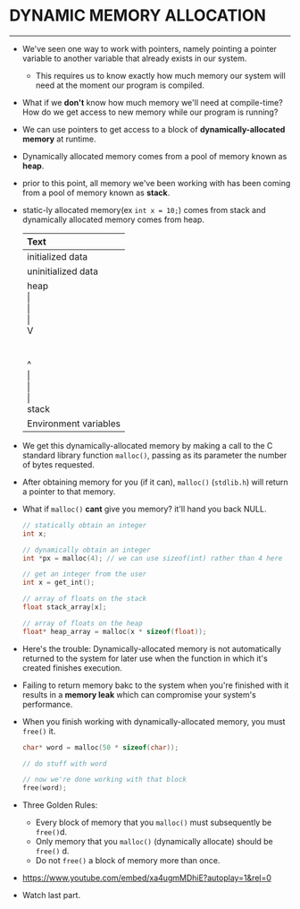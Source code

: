 # DYNAMIC MEMORY ALLOCATION

---

- We've seen one way to work with pointers, namely pointing a pointer variable to another variable that already exists in our system.

    - This requires us to know exactly how much memory our system will need at the moment our program is compiled.

- What if we **don't** know how much memory we'll need at compile-time? How do we get access to new memory while our program is running?

- We can use pointers to get access to a block of **dynamically-allocated memory** at runtime.

- Dynamically allocated memory comes from a pool of memory known as **heap**.

- prior to this point, all memory we've been working with has been coming from a pool of memory known as **stack**.

- static-ly allocated memory(ex `int x = 10;`) comes from stack and dynamically allocated memory comes from heap.

    | Text                                                         |
    | :----------------------------------------------------------- |
    | initialized data                                             |
    | uninitialized data                                           |
    | heap<br />                                                                                     \|<br />                                                                                     \|<br />                                                                                     \|<br />                                                                                     V<br /><br /><br />                                                                                     ^<br />                                                                                     \|<br />                                                                                     \|<br />                                                                                     \|<br />                                                                                  stack |
    | Environment variables                                        |

- We get this dynamically-allocated memory by making a call to the C standard library function `malloc()`, passing as its parameter the number of bytes requested.

- After obtaining memory for you (if it can), `malloc()` (`stdlib.h`) will return a pointer to that memory.

- What if `malloc()` **cant** give you memory? it'll hand you back NULL.

    ```c
    // statically obtain an integer
    int x;
    
    // dynamically obtain an integer
    int *px = malloc(4); // we can use sizeof(int) rather than 4 here
    ```

    ```c
    // get an integer from the user
    int x = get_int();
    
    // array of floats on the stack
    float stack_array[x];
    
    // array of floats on the heap
    float* heap_array = malloc(x * sizeof(float));
    ```

- Here's the trouble: Dynamically-allocated memory is not automatically returned to the system for later use when the function in which it's created finishes execution.

- Failing to return memory bakc to the system when you're finished with it results in a **memory leak** which can compromise your system's performance.

- When you finish working with dynamically-allocated memory, you must `free()` it.

    ```c
    char* word = malloc(50 * sizeof(char));
    
    // do stuff with word
    
    // now we're done working with that block
    free(word);
    ```

- Three Golden Rules:

    - Every block of memory that you `malloc()` must subsequently be `free()`d.
    - Only memory that you `malloc()` (dynamically allocate) should be `free()` d.
    - Do not `free()` a block of memory more than once.

- https://www.youtube.com/embed/xa4ugmMDhiE?autoplay=1&rel=0

- Watch last part.


